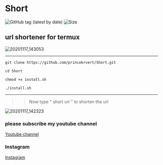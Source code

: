 # Short

![GitHub tag (latest by date)](https://img.shields.io/github/v/tag/princekrvert/Short?style=for-the-badge)
![Size](https://img.shields.io/github/repo-size/princekrvert/Short?color=%23&style=for-the-badge)
## url shortener for termux 

![20201117_143053](https://user-images.githubusercontent.com/56459297/99369182-1f6eb100-28e2-11eb-8f4d-58e70b3db065.jpg)
***

```
git clone https://github.com/princekrvert/Short.git

cd Short

chmod +x install.sh

./install.sh
```
****
>> Now type " short url " to shorten the url

![20201117_142323](https://user-images.githubusercontent.com/56459297/99369686-bdfb1200-28e2-11eb-8848-be8bedcab99b.jpg)

### please subscribe my youtube channel
[Youtube channel](https://youtube.com/channel/UCiplAqC9AwtGGxXU3WQy8pw)
### Instagram
[Instagram](https://instagram.com/sirprincekrvert)
